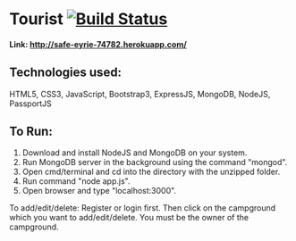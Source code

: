 # Tourist [![Build Status](https://travis-ci.org/ShubhamRJ/YelpCamp.svg?branch=master)](https://travis-ci.org/ShubhamRJ/YelpCamp)
#### Link: http://safe-eyrie-74782.herokuapp.com/

## Technologies used:
HTML5, CSS3, JavaScript, Bootstrap3, ExpressJS, MongoDB, NodeJS, PassportJS

## To Run:
1. Download and install NodeJS and MongoDB on your system.
2. Run MongoDB server in the background using the command "mongod".
3. Open cmd/terminal and cd into the directory with the unzipped folder.
4. Run command "node app.js".
5. Open browser and type "localhost:3000".

To add/edit/delete: Register or login first. Then click on the campground which you want to add/edit/delete. You must be the owner of the campground.
